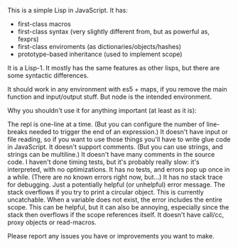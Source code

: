 This is a simple Lisp in JavaScript. It has:

* first-class macros
* first-class syntax (very slightly different from, but as powerful as, fexprs)
* first-class enviroments (as dictionaries/objects/hashes)
* prototype-based inheritance (used to implement scope)

It is a Lisp-1. It mostly has the same features as other lisps, but there are some syntactic differences.

It should work in any environment with es5 + maps, if you remove the main function and input/output stuff. But node is the intended environment.

Why you shouldn't use it for anything important (at least as it is):

The repl is one-line at a time. (But you can configure the number of line-breaks needed to trigger the end of an expression.)
It doesn't have input or file reading, so if you want to use those things you'll have to write glue code in JavaScript.
It doesn't support comments. (But you can use strings, and strings can be multiline.)
It doesn't have many comments in the source code.
I haven't done timing tests, but it's probably really slow: it's interpreted, with no optimizations.
It has no tests, and errors pop up once in a while. (There are no known errors right now, but...)
It has no stack trace for debugging. Just a potentially helpful (or unhelpful) error message.
The stack overflows if you try to print a circular object. This is currently uncatchable.
When a variable does not exist, the error includes the entire scope. This can be helpful, but it can also be annoying, especially since the stack then overflows if the scope references itself.
It doesn't have call/cc, proxy objects or read-macros.

Please report any issues you have or improvements you want to make.